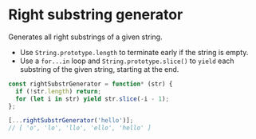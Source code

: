 # Right substring generator

Generates all right substrings of a given string.

* Use `String.prototype.length` to terminate early if the string is empty.
* Use a `for...in` loop and `String.prototype.slice()` to `yield` each substring of the given string, starting at the end.

```js
const rightSubstrGenerator = function* (str) {
  if (!str.length) return;
  for (let i in str) yield str.slice(-i - 1);
};
```

```js
[...rightSubstrGenerator('hello')];
// [ 'o', 'lo', 'llo', 'ello', 'hello' ]
```
